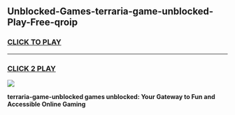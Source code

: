 
## Unblocked-Games-terraria-game-unblocked-Play-Free-qroip
<h3>
<a href="https://premium76.site?title=terraria-game-unblocked&ref=10A">CLICK TO PLAY</a></h3>
<hr>

<h3>
<a href="https://premium76.site?title=terraria-game-unblocked&ref=10A">CLICK 2 PLAY</a>
  
</h3>

<a href="https://premium76.site?title=terraria-game-unblocked&ref=10A"><img src="https://clearcache.store/games.png"></a>


**terraria-game-unblocked games unblocked: Your Gateway to Fun and Accessible Online Gaming**
